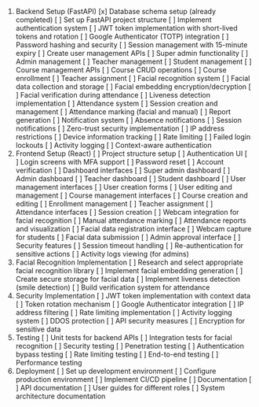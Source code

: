 1. Backend Setup (FastAPI)
[x] Database schema setup (already completed)
[ ] Set up FastAPI project structure
[ ] Implement authentication system
[ ] JWT token implementation with short-lived tokens and rotation
[ ] Google Authenticator (TOTP) integration
[ ] Password hashing and security
[ ] Session management with 15-minute expiry
[ ] Create user management APIs
[ ] Super admin functionality
[ ] Admin management
[ ] Teacher management
[ ] Student management
[ ] Course management APIs
[ ] Course CRUD operations
[ ] Course enrollment
[ ] Teacher assignment
[ ] Facial recognition system
[ ] Facial data collection and storage
[ ] Facial embedding encryption/decryption
[ ] Facial verification during attendance
[ ] Liveness detection implementation
[ ] Attendance system
[ ] Session creation and management
[ ] Attendance marking (facial and manual)
[ ] Report generation
[ ] Notification system
[ ] Absence notifications
[ ] Session notifications
[ ] Zero-trust security implementation
[ ] IP address restrictions
[ ] Device information tracking
[ ] Rate limiting
[ ] Failed login lockouts
[ ] Activity logging
[ ] Context-aware authentication
2. Frontend Setup (React)
[ ] Project structure setup
[ ] Authentication UI
[ ] Login screens with MFA support
[ ] Password reset
[ ] Account verification
[ ] Dashboard interfaces
[ ] Super admin dashboard
[ ] Admin dashboard
[ ] Teacher dashboard
[ ] Student dashboard
[ ] User management interfaces
[ ] User creation forms
[ ] User editing and management
[ ] Course management interfaces
[ ] Course creation and editing
[ ] Enrollment management
[ ] Teacher assignment
[ ] Attendance interfaces
[ ] Session creation
[ ] Webcam integration for facial recognition
[ ] Manual attendance marking
[ ] Attendance reports and visualization
[ ] Facial data registration interface
[ ] Webcam capture for students
[ ] Facial data submission
[ ] Admin approval interface
[ ] Security features
[ ] Session timeout handling
[ ] Re-authentication for sensitive actions
[ ] Activity logs viewing (for admins)
3. Facial Recognition Implementation
[ ] Research and select appropriate facial recognition library
[ ] Implement facial embedding generation
[ ] Create secure storage for facial data
[ ] Implement liveness detection (smile detection)
[ ] Build verification system for attendance
4. Security Implementation
[ ] JWT token implementation with context data
[ ] Token rotation mechanism
[ ] Google Authenticator integration
[ ] IP address filtering
[ ] Rate limiting implementation
[ ] Activity logging system
[ ] DDOS protection
[ ] API security measures
[ ] Encryption for sensitive data
5. Testing
[ ] Unit tests for backend APIs
[ ] Integration tests for facial recognition
[ ] Security testing
[ ] Penetration testing
[ ] Authentication bypass testing
[ ] Rate limiting testing
[ ] End-to-end testing
[ ] Performance testing
6. Deployment
[ ] Set up development environment
[ ] Configure production environment
[ ] Implement CI/CD pipeline
[ ] Documentation
[ ] API documentation
[ ] User guides for different roles
[ ] System architecture documentation